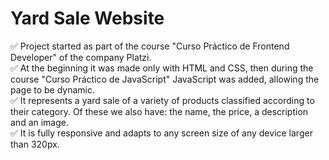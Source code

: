 # Yard Sale Website
✅ Project started as part of the course "Curso Práctico de Frontend Developer" of the company Platzi.<br>
✅ At the beginning it was made only with HTML and CSS, then during the course "Curso Práctico de JavaScript" JavaScript was added, allowing the page to be dynamic.<br>
✅ It represents a yard sale of a variety of products classified according to their category. Of these we also have: the name, the price, a description and an image.<br>
✅ It is fully responsive and adapts to any screen size of any device larger than 320px.
